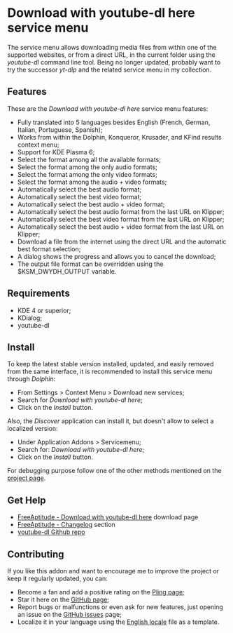# Download with youtube-dl here service menu

The service menu allows downloading media files from within one of the supported
websites, or from a direct URL, in the current folder using the *youtube-dl*
command line tool.
Being no longer updated, probably want to try the successor *yt-dlp* and the related
service menu in my collection.

## Features

These are the *Download with youtube-dl here* service menu features:

- Fully translated into 5 languages besides English
  (French, German, Italian, Portuguese, Spanish);
- Works from within the Dolphin, Konqueror, Krusader, and KFind results context menu;
- Support for KDE Plasma 6;
- Select the format among all the available formats;
- Select the format among the only audio formats;
- Select the format among the only video formats;
- Select the format among the audio + video formats;
- Automatically select the best audio format;
- Automatically select the best video format;
- Automatically select the best audio + video format;
- Automatically select the best audio format from the last URL on Klipper;
- Automatically select the best video format from the last URL on Klipper;
- Automatically select the best audio + video format from the last URL on Klipper;
- Download a file from the internet using the direct URL and the automatic best format selection;
- A dialog shows the progress and allows you to cancel the download;
- The output file format can be overridden using the $KSM_DWYDH_OUTPUT variable.

## Requirements

- KDE 4 or superior;
- KDialog;
- youtube-dl

## Install

To keep the latest stable version installed, updated, and easily removed from the same interface,
it is recommended to install this service menu through *Dolphin*:

- From Settings > Context Menu > Download new services;
- Search for *Download with youtube-dl here*;
- Click on the *Install* button.

Also, the *Discover* application can install it, but doesn't allow to select a localized version:

- Under Application Addons > Servicemenu;
- Search for: *Download with youtube-dl here*;
- Click on the *Install* button.

For debugging purpose follow one of the other methods mentioned on the [project page][installation].

## Get Help

- [FreeAptitude - Download with youtube-dl here][download] download page
- [FreeAptitude - Changelog][changelog] section
- [youtube-dl Github repo][youtube_dl]

## Contributing

If you like this addon and want to encourage me to improve the project or keep it
regularly updated, you can:

- Become a fan and add a positive rating on the [Pling page][pling];
- Star it here on the [GitHub page][github];
- Report bugs or malfunctions or even ask for new features, just opening an issue
  on the [GitHub issues][issues] page;
- Localize it in your language using the [English locale][locale] file as a template.

[download]: https://freeaptitude.altervista.org/downloads/download-with-youtube-dl-here.html "Download with youtube-dl here download page on FreeAptitude"
[changelog]: https://freeaptitude.altervista.org/downloads/download-with-youtube-dl-here.html#changelog "Download with youtube-dl here changelog on FreeAptitude"
[installation]: https://freeaptitude.altervista.org/downloads/download-with-youtube-dl-here.html#installation "Download with youtube-dl here installation on FreeAptitude"
[pling]: https://pling.com/p/1815615/ "Download with youtube-dl here page on Pling"
[github]: https://github.com/fabiomux/kde-servicemenus "KDE ServiceMenus page on GitHub"
[issues]: https://github.com/fabiomux/kde-servicemenus/issues "KDE ServiceMenus issues page on GitHub"
[locale]: https://github.com/fabiomux/kde-servicemenus/blob/main/download_with_youtube-dl_here/locale/en.yaml "English localization file to use as template"
[contributing]: https://github.com/fabiomux/kde-servicemenus#contributing "How to contribute to the Download with youtube-dl here project"
[youtube_dl]: https://github.com/ytdl-org/youtube-dl "youtube-dl Github repo"
[§]: # "Generated by servicemenu_generator"

